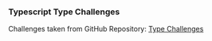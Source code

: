 ### Typescript Type Challenges

Challenges taken from
GitHub Repository: [Type Challenges](https://github.com/type-challenges/type-challenges)
